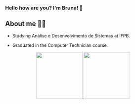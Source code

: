 ### Hello how are you? I'm Bruna! 👋 

<h2 align="auto"> About me 👩‍💻 </h2> 

- Studying Análise e Desenvolvimento de Sistemas at IFPB. 

- Graduated in the Computer Technician course.

<div align="center"> 
  <a href="ttps://github.com/Brunafern"> 
  <img height="150em" src="https://github-readme-stats.vercel.app/api?username=Brunafern&theme=swift&show_icons=true"/> 
  <img height="150em" src="https://github-readme-stats.vercel.app/api/top-langs/?username=Brunafern&layout=compact&langs_count=7&theme=swift"/> 
  </a>
</div>
  
  
